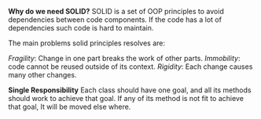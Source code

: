 __Why do we need SOLID?__
SOLID is a set of OOP principles to avoid dependencies between code components. If the code has a lot of dependencies such code is hard to maintain.

The main problems solid principles resolves are:

_Fragility_: Change in one part breaks the work of other parts.
_Immobility_: code cannot be reused outside of its context.
_Rigidity_: Each change causes many other changes.


__Single Responsibility__ 
Each class should have one goal, and all its methods should work to achieve that goal. If any of its method is not fit to achieve that goal, It will be moved else where.


